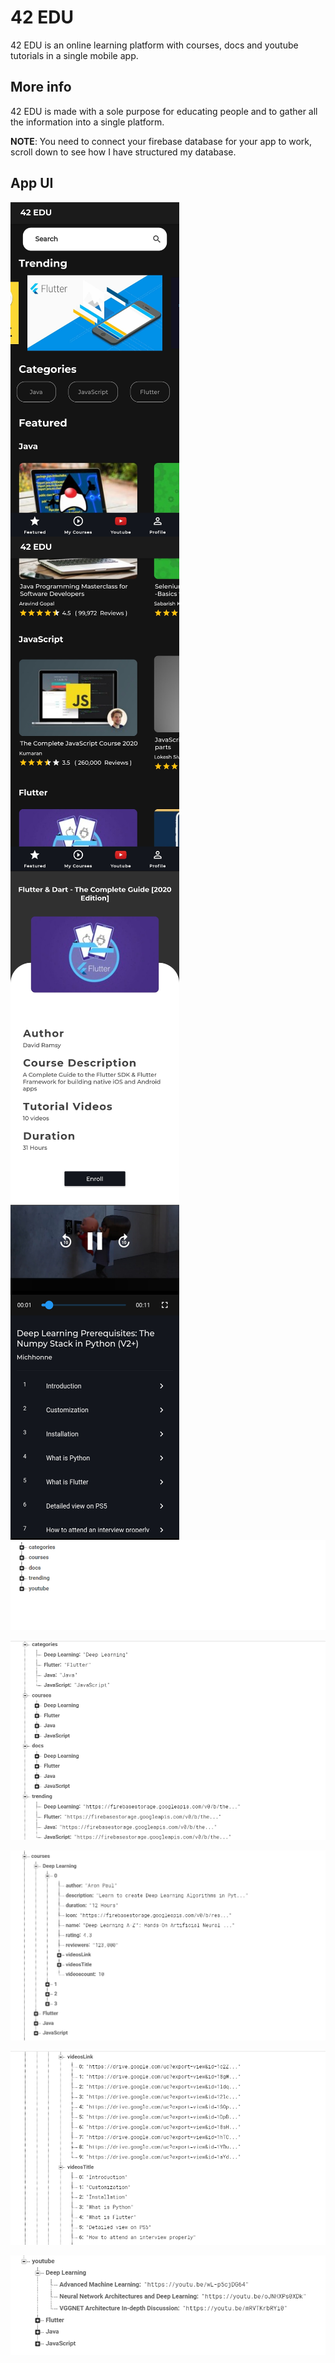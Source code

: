 # 42 EDU

42 EDU is an online learning platform with courses, docs and youtube tutorials in a single mobile app.

## More info

42 EDU is made with a sole purpose for educating people and to gather all the information into a single platform.

**NOTE**: You need to connect your firebase database for your app to work, scroll down to see how I have structured my database.

## App UI

<p float="left">
  <img src="https://github.com/Premmmm/42-EDU-Online-Learning-Platform/blob/master/assets/screenshots/featuredscreen1.jpg" align="left" height="535" width="270" />
  <img src="https://github.com/Premmmm/42-EDU-Online-Learning-Platform/blob/master/assets/screenshots/featuredscreen2.jpg" align="left" height="535" width="270" />
  <img src="https://github.com/Premmmm/42-EDU-Online-Learning-Platform/blob/master/assets/screenshots/courseenroll.jpg" align="left" height="535" width="270" />
  <img src="https://github.com/Premmmm/42-EDU-Online-Learning-Platform/blob/master/assets/screenshots/videoscreen.jpg" align="left" height="535" width="270">

</p>




![alt text](https://github.com/Premmmm/42-EDU-Online-Learning-Platform/blob/master/assets/database%20structure/42Edu%20database%201.png?raw=true)

![alt text](https://github.com/Premmmm/42-EDU-Online-Learning-Platform/blob/master/assets/database%20structure/42Edu%20database%202.png?raw=true)

![alt text](https://github.com/Premmmm/42-EDU-Online-Learning-Platform/blob/master/assets/database%20structure/42Edu%20database%203.png?raw=true)

![alt text](https://github.com/Premmmm/42-EDU-Online-Learning-Platform/blob/master/assets/database%20structure/42Edu%20database%204.png?raw=true)

![alt text](https://github.com/Premmmm/42-EDU-Online-Learning-Platform/blob/master/assets/database%20structure/42Edu%20database%205.png?raw=true)

